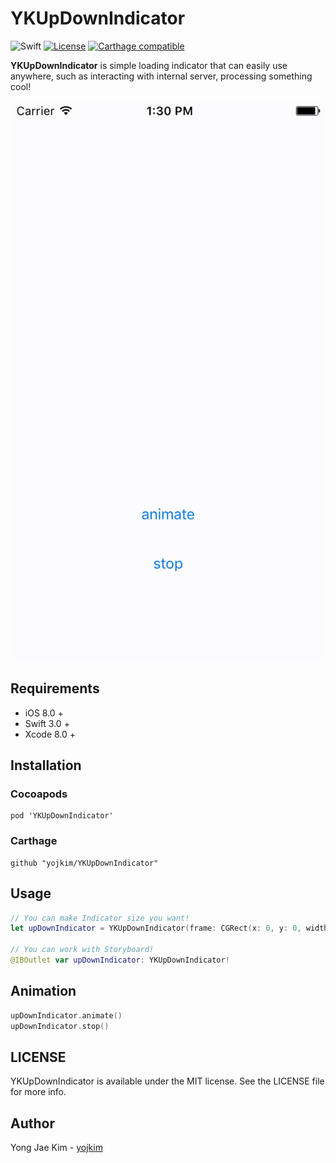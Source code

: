 # YKUpDownIndicator 

![Swift](https://img.shields.io/badge/Swift-3.0-orange.svg)
[![License](https://img.shields.io/cocoapods/l/Cosmos.svg?style=flat)](LICENSE)
[![Carthage compatible](https://img.shields.io/badge/Carthage-compatible-4BC51D.svg?style=flat)](https://github.com/Carthage/Carthage)

**YKUpDownIndicator** is simple loading indicator that can easily use anywhere, such as interacting with internal server, processing something cool!

![](./demo.gif)

## Requirements

* iOS 8.0 +
* Swift 3.0 +
* Xcode 8.0 +

## Installation

### Cocoapods
```
pod 'YKUpDownIndicator'
```

### Carthage
```
github "yojkim/YKUpDownIndicator"
```

## Usage

```Swift
// You can make Indicator size you want!
let upDownIndicator = YKUpDownIndicator(frame: CGRect(x: 0, y: 0, width: 100, height: 100))

// You can work with Storyboard!
@IBOutlet var upDownIndicator: YKUpDownIndicator!
```

## Animation
```Swift
upDownIndicator.animate()
upDownIndicator.stop()
```

## LICENSE

YKUpDownIndicator is available under the MIT license. See the LICENSE file for more info.

## Author 

Yong Jae Kim - [yojkim](http://github.com/yojkim)






